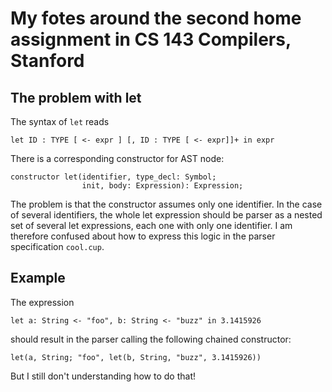 # My fotes around the second home assignment in CS 143 Compilers, Stanford

## The problem with let

The syntax of `let` reads

```
let ID : TYPE [ <- expr ] [, ID : TYPE [ <- expr]]+ in expr
```

There is a corresponding constructor for AST node:

```
constructor let(identifier, type_decl: Symbol;
                init, body: Expression): Expression;
```

The problem is that the constructor assumes only one identifier. In
the case of several identifiers, the whole let expression should be
parser as a nested set of several let expressions, each one with only
one identifier. I am therefore confused about how to express this
logic in the parser specification `cool.cup`.

## Example

The expression

```
let a: String <- "foo", b: String <- "buzz" in 3.1415926
```

should result in the parser calling the following chained constructor:

```
let(a, String; "foo", let(b, String, "buzz", 3.1415926))
```

But I still don't understanding how to do that!
